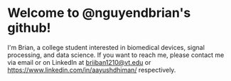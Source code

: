 # Welcome to @nguyendbrian's github!

I'm Brian, a college student interested in biomedical devices, signal processing, and data science.
If you want to reach me, please contact me via email or on LinkedIn at briiban1210@vt.edu or https://www.linkedin.com/in/aayushdhiman/ respectively.

